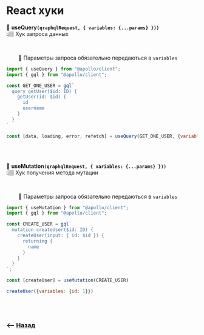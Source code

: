 # React хуки

💠 **useQuery`(qraphqlRequest, { variables: {...params} }))`**   
👆🏽 Хук запроса данных

<br>

&emsp;&emsp; 🔹 Параметры запроса обязательно передаються в `variables`  

```javascript
import { useQuery } from "@apollo/client";
import { gql } from "@apollo/client";

const GET_ONE_USER = gql`
  query getUser($id: ID) {
    getUser(id: $id) {
      id
      username
    }
  }
`

const [data, loading, error, refetch] = useQuery(GET_ONE_USER, {variables: {id: 1}})
``` 

<br>
<br>

💠 **useMutation`(qraphqlRequest, { variables: {...params} }))`**   
👆🏽 Хук получения метода мутации

<br>

&emsp;&emsp; 🔹 Параметры запроса обязательно передаються в `variables`

```javascript
import { useMutation } from "@apollo/client";
import { gql } from "@apollo/client";

const CREATE_USER = gql`
  mutation createUser($id: ID) {
    createUser(input: { id: $id }) {
      returning {
        name
      }
    }
  }
`;

const [createUser] = useMutation(CREATE_USER)

createUser({variables: {id: 1}})
``` 

<br>
<br>

### ⟵ **<a href="../../readme.md">Назад</a>**